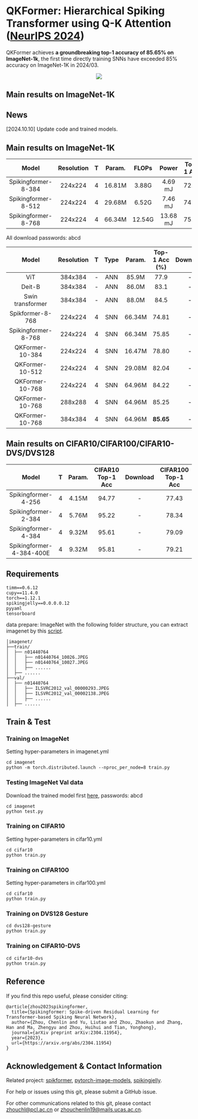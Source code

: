 # QKFormer: Hierarchical Spiking Transformer using Q-K Attention ([NeurIPS 2024](https://arxiv.org/abs/2403.16552))

QKFormer achieves **a groundbreaking top-1 accuracy of **85.65%** on ImageNet-1k**, the first time directly training SNNs have exceeded 85% accuracy on ImageNet-1K in 2024/03.


<p align="center">
<img src="https://github.com/zhouchenlin2096/QKFormer/blob/master/imgs/QKFormer.png">
</p>

## Main results on ImageNet-1K



## News

[2024.10.10] Update code and trained models.


## Main results on ImageNet-1K

| Model               | Resolution| T |  Param.     | FLOPs   |  Power |Top-1 Acc| Download |
| :---:               | :---:     | :---:  | :---:       |  :---:  |  :---:    |:---: |:---: |
| Spikingformer-8-384 | 224x224   | 4 |  16.81M     | 3.88G   | 4.69 mJ   |72.45  |   -    |
| Spikingformer-8-512 | 224x224   | 4 |  29.68M     | 6.52G  | 7.46 mJ   |74.79  |     -  |
| Spikingformer-8-768 | 224x224   | 4  |  66.34M     | 12.54G  | 13.68 mJ  |75.85  |   [here](https://pan.baidu.com/s/1LsECpFOxh30O3vHWow8OGQ) |

All download passwords: abcd

| Model                | Resolution| T      |  Type    | Param.      | Top-1 Acc (%)| Download |
| :---:                | :---:     | :---:  |:---:  | :---:       |:---:      |:---:      |
| ViT                  | 384x384   | -      | ANN   |  85.9M     |  77.9    |   -       |
| Deit-B               | 384x384   | -      | ANN   |  86.0M     |  83.1    |   -       |
| Swin transformer     | 384x384   | -      | ANN   |  88.0M     |  84.5    |   -       |
| Spikformer-8-768     | 224x224   | 4      | SNN   |  66.34M     |  74.81    |   -       |
| Spikingformer-8-768  | 224x224   | 4      | SNN   |  66.34M     |  75.85    |   -       |
| QKFormer-10-384     | 224x224   | 4      | SNN   | 16.47M     |  78.80    |   -       |
| QKFormer-10-512     | 224x224   | 4      | SNN   | 29.08M     |  82.04     |     -     |
| QKFormer-10-768     | 224x224   | 4      | SNN   |  64.96M     |   84.22    |   -        | 
| QKFormer-10-768     | 288x288   | 4     | SNN   |  64.96M     |   85.25   |   -        | 
| QKFormer-10-768     | 384x384   | 4      | SNN   |  64.96M     |  **85.65**   |   -        | 

## Main results on CIFAR10/CIFAR100/CIFAR10-DVS/DVS128

| Model                | T      |  Param.     | CIFAR10 Top-1 Acc| Download  |CIFAR100 Top-1 Acc|
| :---:                | :---:  | :---:       |  :---:  |:---:   |:---: |
| Spikingformer-4-256  | 4      |  4.15M     | 94.77   |   -   |77.43  |
| Spikingformer-2-384  | 4      |  5.76M     | 95.22   |   -   |78.34  |
| Spikingformer-4-384  | 4      |  9.32M     | 95.61    |   -  |79.09  |
| Spikingformer-4-384-400E  | 4      |  9.32M     | 95.81    | - |79.21  |


## Requirements

```
timm==0.6.12
cupy==11.4.0
torch==1.12.1
spikingjelly==0.0.0.0.12
pyyaml
tensorboard
```

data prepare: ImageNet with the following folder structure, you can extract imagenet by this [script](https://gist.github.com/BIGBALLON/8a71d225eff18d88e469e6ea9b39cef4).

```
│imagenet/
├──train/
│  ├── n01440764
│  │   ├── n01440764_10026.JPEG
│  │   ├── n01440764_10027.JPEG
│  │   ├── ......
│  ├── ......
├──val/
│  ├── n01440764
│  │   ├── ILSVRC2012_val_00000293.JPEG
│  │   ├── ILSVRC2012_val_00002138.JPEG
│  │   ├── ......
│  ├── ......
```

## Train & Test
### Training  on ImageNet
Setting hyper-parameters in imagenet.yml

```
cd imagenet
python -m torch.distributed.launch --nproc_per_node=8 train.py
```

### Testing ImageNet Val data
Download the trained model first [here](https://pan.baidu.com/s/1LsECpFOxh30O3vHWow8OGQ), passwords: abcd
```
cd imagenet
python test.py
```

### Training  on CIFAR10
Setting hyper-parameters in cifar10.yml
```
cd cifar10
python train.py
```

### Training  on CIFAR100
Setting hyper-parameters in cifar100.yml
```
cd cifar10
python train.py
```

### Training  on DVS128 Gesture
```
cd dvs128-gesture
python train.py
```

### Training  on CIFAR10-DVS
```
cd cifar10-dvs
python train.py
```

## Reference
If you find this repo useful, please consider citing:
```
@article{zhou2023spikingformer,
  title={Spikingformer: Spike-driven Residual Learning for Transformer-based Spiking Neural Network},
  author={Zhou, Chenlin and Yu, Liutao and Zhou, Zhaokun and Zhang, Han and Ma, Zhengyu and Zhou, Huihui and Tian, Yonghong},
  journal={arXiv preprint arXiv:2304.11954},
  year={2023},
  url={https://arxiv.org/abs/2304.11954}
}
```


## Acknowledgement & Contact Information
Related project: [spikformer](https://github.com/ZK-Zhou/spikformer), [pytorch-image-models](https://github.com/huggingface/pytorch-image-models), [spikingjelly](https://github.com/fangwei123456/spikingjelly).

For help or issues using this git, please submit a GitHub issue. 

For other communications related to this git, please contact zhouchl@pcl.ac.cn or zhouchenlin19@mails.ucas.ac.cn.

